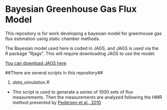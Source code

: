 Bayesian Greenhouse Gas Flux Model
==================================

This repository is for work developing a bayesian model for greenhouse gas flux estimation using
static chamber methods.

The Bayesian model used here is coded in JAGS, and JAGS is used via the R package "Rjags".  This
will require downloading JAGS to use the model.

[You can download JAGS here](http://mcmc-jags.sourceforge.net/)

##There are several scripts in this repository##

1. _data_simulation.R_
  * This script is used to generate a series of 1000 sets of flux measurements.  Then the measurements
are analyzed following the HMR method presented by [Pedersen et al., 2010](http://onlinelibrary.wiley.com/doi/10.1111/j.1365-2389.2010.01291.x/abstract)
